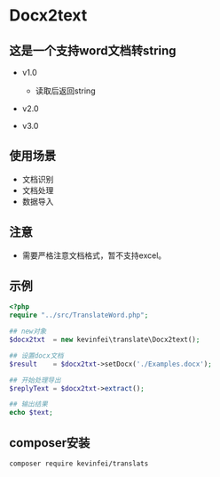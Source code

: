 #  Docx2text
## 这是一个支持word文档转string

- v1.0
	- 读取后返回string
- v2.0
	
- v3.0
    

## 使用场景
- 文档识别
- 文档处理
- 数据导入

## 注意
- 需要严格注意文档格式，暂不支持excel。

## 示例
```php
<?php
require "../src/TranslateWord.php";

## new对象
$docx2txt  = new kevinfei\translate\Docx2text();

## 设置docx文档
$result    = $docx2txt->setDocx('./Examples.docx');

## 开始处理导出
$replyText = $docx2txt->extract();

## 输出结果
echo $text;

```

## composer安装
```
composer require kevinfei/translats
```

